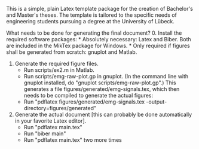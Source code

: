 This is a simple, plain Latex template package for the creation of Bachelor's and Master's theses. The template is tailored to the specific needs of engineering students pursuing a degree at the University of Lübeck.

What needs to be done for generating the final document?
0. Install the required software packages: 
    * Absolutely necessary: Latex and Biber. Both are included in the MikTex package for Windows.
    * Only required if figures shall be generated from scratch: gnuplot and Matlab.
1. Generate the required figure files.
    * Run scripts/ex2.m in Matlab.
    * Run scripts/emg-raw-plot.gp in gnuplot. (In the command line with gnuplot installed, do "gnuplot scripts/emg-raw-plot.gp".)
      This generates a file figures/generated/emg-signals.tex, which then needs to be compiled to generate the actual figures:
    * Run "pdflatex figures/generated/emg-signals.tex -output-directory=figures/generated"
2. Generate the actual document [this can probably be done automatically in your favorite Latex editor].
    * Run "pdflatex main.tex"
    * Run "biber main"
    * Run "pdflatex main.tex" two more times